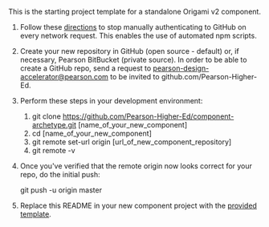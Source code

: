 This is the starting project template for a standalone Origami v2 component.

1. Follow these [directions](https://help.github.com/articles/caching-your-github-password-in-git/#platform-all) to stop
 manually authenticating to GitHub on every network request. This enables the use of automated npm scripts.

2. Create your new repository in GitHub (open source - default) or, if necessary, Pearson BitBucket (private source). In
 order to be able to create a GitHub repo, send a request to pearson-design-accelerator@pearson.com to be invited to 
github.com/Pearson-Higher-Ed.

3. Perform these steps in your development environment:  
	1. git clone https://github.com/Pearson-Higher-Ed/component-archetype.git [name_of_your_new_component]  
	2. cd [name_of_your_new_component]  
    3. git remote set-url origin [url_of_new_component_repository]  
    4. git remote -v  
  
4. Once you've verified that the remote origin now looks correct for your repo, do the initial push:

    git push -u origin master

5. Replace this README in your new component project with the [provided template](README.md.template).

